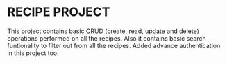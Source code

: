 
# RECIPE PROJECT

This project contains basic CRUD (create, read, update and delete) operations performed on all the recipes. Also it contains basic search funtionality to filter out from all the recipes.
Added advance authentication in this project too.

